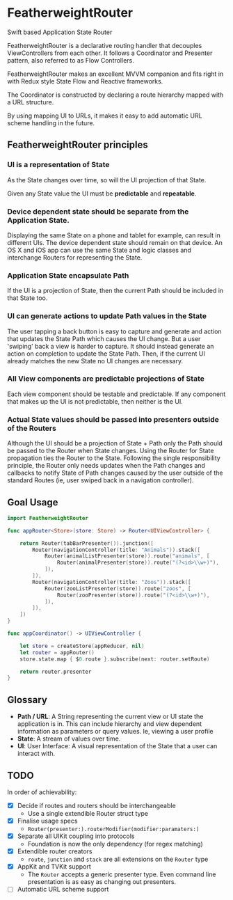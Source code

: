 # FeatherweightRouter

Swift based Application State Router

FeatherweightRouter is a declarative routing handler that decouples ViewControllers from each other. It follows a Coordinator and Presenter pattern, also referred to as Flow Controllers.

FeatherweightRouter makes an excellent MVVM companion and fits right in with Redux style State Flow and Reactive frameworks.

The Coordinator is constructed by declaring a route hierarchy mapped with a URL structure.

By using mapping UI to URLs, it makes it easy to add automatic URL scheme handling in the future.

## FeatherweightRouter principles

### UI is a representation of State

As the State changes over time, so will the UI projection of that State.

Given any State value the UI must be **predictable** and **repeatable**.

### Device dependent state should be separate from the Application State.

Displaying the same State on a phone and tablet for example, can result in different UIs. The device dependent state should remain on that device. An OS X and iOS app can use the same State and logic classes and interchange Routers for representing the State.

### Application State encapsulate Path

If the UI is a projection of State, then the current Path should be included in that State too.

### UI can generate actions to update Path values in the State

The user tapping a back button is easy to capture and generate and action that updates the State Path which causes the UI change. But a user 'swiping' back a view is harder to capture. It should instead generate an action on completion to update the State Path. Then, if the current UI already matches the new State no UI changes are necessary.

### All View components are predictable projections of State

Each view component should be testable and predictable. If any component that makes up the UI is not predictable, then neither is the UI.

### Actual State values should be passed into presenters outside of the Routers

Although the UI should be a projection of State + Path only the Path should be passed to the Router when State changes. Using the Router for State propagation ties the Router to the State. Following the single responsibility principle, the Router only needs updates when the Path changes and callbacks to notify State of Path changes caused by the user outside of the standard Routes (ie, user swiped back in a navigation controller).

## Goal Usage

```swift
import FeatherweightRouter

func appRouter<Store>(store: Store) -> Router<UIViewController> {

    return Router(tabBarPresenter()).junction([
        Router(navigationController(title: "Animals")).stack([
            Router(animalListPresenter(store)).route("animals", [
                Router(animalPresenter(store)).route("(?<id>\\w+)"),
            ]),
        ]),
        Router(navigationController(title: "Zoos")).stack([
            Router(zooListPresenter(store)).route("zoos", [
                Router(zooPresenter(store)).route("(?<id>\\w+)"),
            ]),
        ]),
    ])
}

func appCoordinator() -> UIViewController {

    let store = createStore(appReducer, nil)
    let router = appRouter()
    store.state.map { $0.route }.subscribe(next: router.setRoute)

    return router.presenter
}
```

## Glossary

- **Path / URL**: A String representing the current view or UI state the application is in. This can include hierarchy and view dependent information as parameters or query values. Ie, viewing a user profile
- **State**: A stream of values over time.
- **UI**: User Interface: A visual representation of the State that a user can interact with.

## TODO

In order of achievability:

- [X] Decide if routes and routers should be interchangeable
    - Use a single extendible Router struct type
- [X] Finalise usage specs
    - `Router(presenter:).routerModifier(modifier:paramaters:)`
- [X] Separate all UIKit coupling into protocols
    - Foundation is now the only dependency (for regex matching)
- [X] Extendible router creators
    - `route`, `junction` and `stack` are all extensions on the `Router` type
- [X] AppKit and TVKit support
    - The `Router` accepts a generic presenter type. Even command line presentation is as easy as changing out presenters.
- [ ] Automatic URL scheme support
